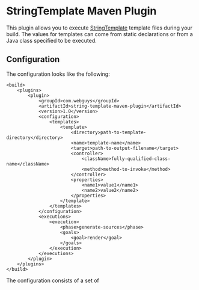 # StringTemplate Maven Plugin

This plugin allows you to execute [StringTemplate](http://www.stringtemplate.org/) template files during your
build.  The values for templates can come from static declarations or from a Java class specified to be executed.

## Configuration

The configuration looks like the following:

    <build>
        <plugins>
            <plugin>
                <groupId>com.webguys</groupId>
                <artifactId>string-template-maven-plugin</artifactId>
                <version>1.0</version>
                <configuration>
                    <templates>
                        <template>
                            <directory>path-to-template-directory</directory>
                            <name>template-name</name>
                            <target>path-to-output-filename</target>
                            <controller>
                                <className>fully-qualified-class-name</className>
                                <method>method-to-invoke</method>
                            </controller>
                            <properties>
                                <name1>value1</name1>
                                <name2>value2</name2>
                            </properties>
                        </template>
                    </templates>
                </configuration>
                <executions>
                    <execution>
                        <phase>generate-sources</phase>
                        <goals>
                            <goal>render</goal>
                        </goals>
                    </execution>
                </executions>
            </plugin>
        </plugins>
    </build>

The configuration consists of a set of <template> elements that *must* contain:

1. <directory> - The absolute or relative path to the directory where the template files to be processed reside.
2. <name> - The name of the template to process.
3. <target> - The absolute or relative path to the file to write the template processing results to.

The <template> element also *may* contain:

1. <controller> - This element specifies a class and method to invoke to provide computed attributes to the
template.  The children elements are <className> for the fully qualified classname and <method> for the name of the
method to invoke.  The method can be a static or instance method, the type will be automatically detected at invocation
time.
2. <properties> - Ths element specifies a set of static name-value pairs to provide to the template.  Keys are element
names and values are the text child of the element.

## Other features

1. If a output of a template is a Java file and it is written to a subdirectory of target/generated-sources, then that
subdirectory will be automatically added to the compile source paths.  You can disable this on a per-controller basis
by setting the <compile> attribute to false.
2. If the class file for the controller is not available when the plugin is run, it will attempt to be compiled.  It is
assumed that the source for the controller is in the current project.
